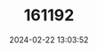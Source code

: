 ---
title: "161192"
category: "Belenois calypso"
draft: false
date: 2024-02-22 13:03:52
languages:
  English: ["Calypso White", "Calypso Caper White"]
---